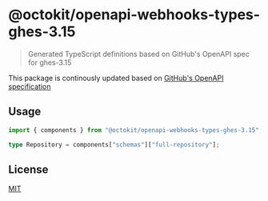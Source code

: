 # @octokit/openapi-webhooks-types-ghes-3.15

> Generated TypeScript definitions based on GitHub's OpenAPI spec for ghes-3.15

This package is continously updated based on [GitHub's OpenAPI specification](https://github.com/github/rest-api-description/)

## Usage

```ts
import { components } from "@octokit/openapi-webhooks-types-ghes-3.15";

type Repository = components["schemas"]["full-repository"];
```

## License

[MIT](LICENSE)

